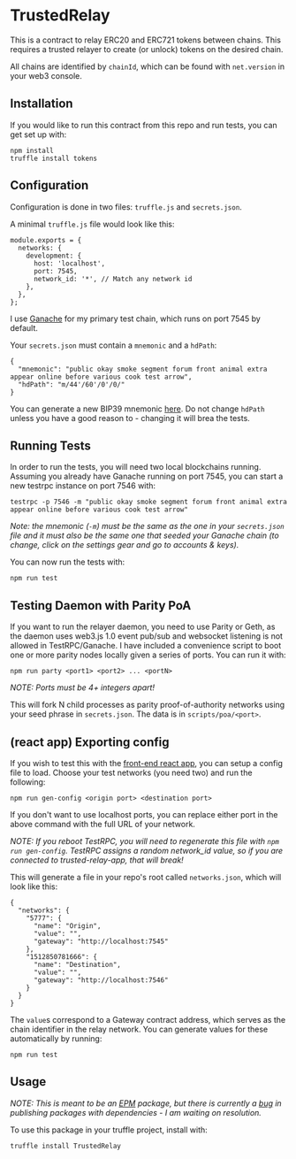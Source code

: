# TrustedRelay

This is a contract to relay ERC20 and ERC721 tokens between chains. This requires a trusted relayer to create (or unlock) tokens on the desired chain.

All chains are identified by `chainId`, which can be found with `net.version` in your web3 console.

## Installation

If you would like to run this contract from this repo and run tests, you can get set up with:

```
npm install
truffle install tokens
```

## Configuration

Configuration is done in two files: `truffle.js` and `secrets.json`.

A minimal `truffle.js` file would look like this:

```
module.exports = {
  networks: {
    development: {
      host: 'localhost',
      port: 7545,
      network_id: '*', // Match any network id
    },
  },
};
```

I use [Ganache](https://github.com/trufflesuite/ganache/releases) for my primary test chain, which runs on port 7545 by default.

Your `secrets.json` must contain a `mnemonic` and a `hdPath`:

```
{
  "mnemonic": "public okay smoke segment forum front animal extra appear online before various cook test arrow",
  "hdPath": "m/44'/60'/0'/0/"
}
```

You can generate a new BIP39 mnemonic [here](https://coinomi.com/recovery-phrase-tool.html). Do not change `hdPath` unless you have a good reason to - changing it will brea the tests.

## Running Tests

In order to run the tests, you will need two local blockchains running. Assuming you already have Ganache running on port 7545, you can start a new testrpc instance on port 7546 with:

```
testrpc -p 7546 -m "public okay smoke segment forum front animal extra appear online before various cook test arrow"
```

*Note: the mnemonic (`-m`) must be the same as the one in your `secrets.json` file and it must also be the same one that seeded your Ganache chain (to change, click on the settings gear and go to accounts & keys).*

You can now run the tests with:

```
npm run test
```

## Testing Daemon with Parity PoA

If you want to run the relayer daemon, you need to use Parity or Geth, as the daemon uses web3.js 1.0 event pub/sub and websocket listening is not allowed in TestRPC/Ganache. I have included a convenience script to boot one or more parity nodes locally given a series of ports. You can run it with:

```
npm run party <port1> <port2> ... <portN>
```

*NOTE: Ports must be 4+ integers apart!*

This will fork N child processes as parity proof-of-authority networks using your seed phrase in `secrets.json`. The data is in `scripts/poa/<port>`.

## (react app) Exporting config

If you wish to test this with the [front-end react app](https://github.com/alex-miller-0/trusted-relay-app), you can setup a config file to load. Choose your test networks (you need two) and run the following:

```
npm run gen-config <origin port> <destination port>
```
If you don't want to use localhost ports, you can replace either port in the above command with the full URL of your network.

*NOTE: If you reboot TestRPC, you will need to regenerate this file with `npm run gen-config`. TestRPC assigns a random network_id value, so if you are connected to trusted-relay-app, that will break!*

This will generate a file in your repo's root called `networks.json`, which will look like this:

```
{
  "networks": {
    "5777": {
      "name": "Origin",
      "value": "",
      "gateway": "http://localhost:7545"
    },
    "1512850781666": {
      "name": "Destination",
      "value": "",
      "gateway": "http://localhost:7546"
    }
  }
}
```

The `value`s correspond to a Gateway contract address, which serves as the chain identifier in the relay network. You can generate values for these automatically by running:

```
npm run test
```

## Usage

*NOTE: This is meant to be an [EPM](http://ethpm.com) package, but there is currently a [bug](https://github.com/trufflesuite/truffle/issues/699) in publishing packages with dependencies - I am waiting on resolution.*

To use this package in your truffle project, install with:

```
truffle install TrustedRelay
```
